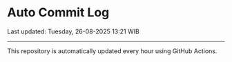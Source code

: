 # Auto Commit Log

Last updated: Tuesday, 26-08-2025 13:21 WIB

---

This repository is automatically updated every hour using GitHub Actions.
